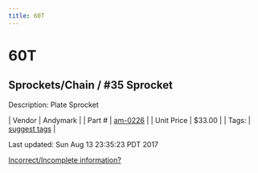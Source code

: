 ```yaml
---
title: 60T
---
```


# 60T
## Sprockets/Chain / #35 Sprocket
Description: 	Plate Sprocket 

| Vendor | Andymark | 
| Part # | [am-0226](http://www.andymark.com/Sprocket-p/am-0226.htm) | 
| Unit Price | $33.00 | 
| Tags: | [suggest tags](https://docs.google.com/forms/d/e/1FAIpQLSeWyY8v3RgOty-MyWmh9U0iivNYN_molChYyS-0U-o-kOAv_g/viewform) | 

Last updated: Sun Aug 13 23:35:23 PDT 2017

 [Incorrect/Incomplete information?](https://docs.google.com/forms/d/e/1FAIpQLSeWyY8v3RgOty-MyWmh9U0iivNYN_molChYyS-0U-o-kOAv_g/viewform)
